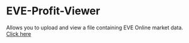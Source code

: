 # EVE-Profit-Viewer
Allows you to upload and view a file containing EVE Online market data. [Click here](http://eveprofit.tk)
